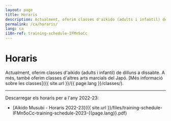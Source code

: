 ```yaml
---
layout: page
title: Horaris
description: Actualment, oferim classes d'aikido (adults i infantil) de dilluns a dissabte. A més, també oferim classes d'altres arts marcials del Japó.
permalink: /ca/horaris/
lang: ca
i18n-ref: training-schedule-IFMn5oCc
---
```


# Horaris

Actualment, oferim classes d'aikido (adults i infantil) de dilluns a dissabte. A més, també oferim classes d'altres arts marcials del Japó. [Més informació sobre les classes]({{ site.url }}/{{ page.lang }}/classes/).

<hr>

<div id='calendar'></div>

Descarregar els horaris per a l'any 2022-23:

* [Aikido Musubi - Horaris 2022-23]({{ site.url }}/files/training-schedule-IFMn5oCc-training-schedule-2023-{{page.lang}}.pdf)
